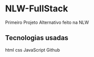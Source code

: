 # NLW-FullStack
Primeiro Projeto Alternativo feito na NLW

## Tecnologias usadas

html
css
JavaScript
Github
